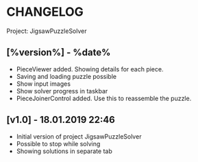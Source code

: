 # CHANGELOG 

Project: JigsawPuzzleSolver

## [%version%] - %date%

- PieceViewer added. Showing details for each piece.
- Saving and loading puzzle possible
- Show input images
- Show solver progress in taskbar
- PieceJoinerControl added. Use this to reassemble the puzzle.

## [v1.0] - 18.01.2019 22:46

- Initial version of project JigsawPuzzleSolver
- Possible to stop while solving
- Showing solutions in separate tab